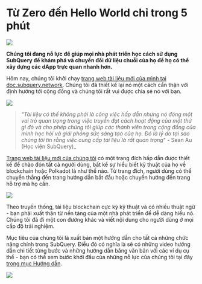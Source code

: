 # Từ Zero đến Hello World chỉ trong 5 phút

![](https://miro.medium.com/max/1400/1*g51P_PPoseNqEfCBgvpXXA.png)

**Chúng tôi đang nỗ lực để giúp mọi nhà phát triển học cách sử dụng SubQuery để khám phá và chuyển đổi dữ liệu chuỗi của họ để họ có thể xây dựng các dApp trực quan nhanh hơn.**

Hôm nay, chúng tôi khởi chạy [trang web tài liệu mới của mình tại doc.subquery.network](https://doc.subquery.network/). Chúng tôi đã thiết kế lại nó một cách cẩn thận với định hướng tới cộng đồng và chúng tôi rất vui được chia sẻ nó với bạn.

![](https://miro.medium.com/max/1200/1*snyFSjyQ9q116bmIcaVfsQ.gif)

> _“Tài liệu có thể không phải là công việc hấp dẫn nhưng nó đóng một vai trò quan trọng trong việc truyền đạt cách hoạt động của một thứ gì đó và cho phép chúng tôi giúp các thành viên trong cộng đồng của mình học hỏi và giải phóng sức sáng tạo của họ. Đó là lý do tại sao chúng tôi tin rằng việc cung cấp tài liệu là rất quan trọng_" - Sean Au (Học viện SubQuery)_

[Trang web tài liệu mới của chúng tôi](https://doc.subquery.network/) có một trang đích hấp dẫn được thiết kế để chào đón tất cả người dùng, bất kể sự hiểu biết kỹ thuật của họ về blockchain hoặc Polkadot là như thế nào. Từ trang đích, người dùng có thể chuyển thẳng đến trang hướng dẫn bắt đầu hoặc chuyển hướng đến trang hỗ trợ mà họ cần.


![](https://miro.medium.com/max/1400/1*obZau98aya3Ohtc43DAuEw.png)

Theo truyền thống, tài liệu blockchain cực kỳ kỹ thuật và có nhiều thuật ngữ - bạn phải xuất thân từ nền tảng của một nhà phát triển để dễ dàng hiểu nó. Chúng tôi đã đi một con đường khác và viết nội dung cho người dùng ở mọi cấp độ trải nghiệm.

Mục tiêu của chúng tôi là xuất bản một hướng dẫn cho tất cả những chức năng chính trong SubQuery. Điều đó có nghĩa là sẽ có những video hướng dẫn chi tiết từng bước và những hướng dẫn bằng văn bản với các ví dụ cụ thể - bạn có thể xem bước khởi đầu của những nỗ lực của chúng tôi tại đây [trong mục Hướng dẫn](https://doc.subquery.network/tutorials_examples/howto.html).

![](https://miro.medium.com/max/1200/1*nxy4aDTaQ0EMGudm0QW09g.gif)